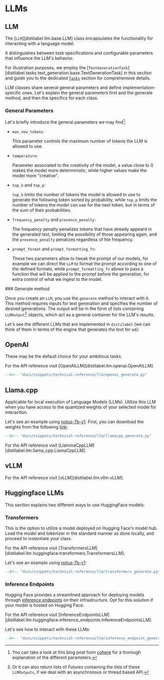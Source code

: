 # LLMs

## LLM

The [`LLM`][distilabel.llm.base.LLM] class encapsulates the functionality for interacting with a language model.

It distinguishes between *task* specifications and configurable parameters that influence the LLM's behavior.

For illustration purposes, we employ the [`TextGenerationTask`][distilabel.tasks.text_generation.base.TextGenerationTask] in this section and guide you to the dedicated [`Tasks`](../technical-reference/tasks.md) section for comprehensive details.

LLM classes share several general parameters and define implementation-specific ones. Let's explain the general parameters first and the generate method, and then the specifics for each class.

### General Parameters

Let's briefly introduce the general parameters we may find[^1]:

[^1]:
    You can take a look at this blog post from [cohere](https://txt.cohere.com/llm-parameters-best-outputs-language-ai/) for a thorough explanation of the different parameters.

- `max_new_tokens`:

    This parameter controls the maximum number of tokens the LLM is allowed to use.

- `temperature`: 

    Parameter associated to the creativity of the model, a value close to 0 makes the model more deterministic, while higher values make the model more "creative".

- `top_k` and `top_p`:

    `top_k` limits the number of tokens the model is allowed to use to generate the following token sorted by probability, while `top_p` limits the number of tokens the model can use for the next token, but in terms of the sum of their probabilities.

- `frequency_penalty` and `presence_penalty`:

    The frequency penalty penalizes tokens that have already appeard in the generated text, limiting the possibility of those appearing again, and the `presence_penalty` penalizes regardless of hte frequency.

- `prompt_format` and `prompt_formatting_fn`:

    These two parameters allow to tweak the prompt of our models, for example we can direct the `LLM` to format the prompt according to one of the defined formats, while `prompt_formatting_fn` allows to pass a function that will be applied to the prompt before the generation, for extra control of what we ingest to the model.

### Generate method

Once you create an `LLM`, you use the `generate` method to interact with it. This method requires inputs for text generation and specifies the number of desired generations. The output will be in the form of lists containing `LLMOutput`[^2] objects, which act as a general container for the LLM's results.

[^2]:
    Or it can also return lists of *Futures* containing the lists of these `LLMOutputs`, if we deal with an asynchronous or thread based API.

Let's see the different LLMs that are implemented in `distilabel` (we can think of them in terms of the engine that generates the text for us):

## OpenAI

These may be the default choice for your ambitious tasks.

For the API reference visit [OpenAILLM][distilabel.llm.openai.OpenAILLM].

```python
--8<-- "docs/snippets/technical-reference/llm/openai_generate.py"
```

## Llama.cpp

Applicable for local execution of Language Models (LLMs). Utilize this LLM when you have access to the quantized weights of your selected model for interaction.

Let's see an example using [notus-7b-v1](https://huggingface.co/argilla/notus-7b-v1). First, you can download the weights from the following [link](https://huggingface.co/TheBloke/notus-7B-v1-GGUF):

```python
--8<-- "docs/snippets/technical-reference/llm/llamacpp_generate.py"
```

For the API reference visit [LlammaCppLLM][distilabel.llm.llama_cpp.LlamaCppLLM].

## vLLM

For the API reference visit [vLLM][distilabel.llm.vllm.vLLM].

## Huggingface LLMs

This section explains two different ways to use HuggingFace models:

### Transformers

This is the option to utilize a model deployed on Hugging Face's model hub. Load the model and tokenizer in the standard manner as done locally, and proceed to instantiate your class.

For the API reference visit [TransformersLLM][distilabel.llm.huggingface.transformers.TransformersLLM].

Let's see an example using [notus-7b-v1](https://huggingface.co/argilla/notus-7b-v1):

```python
--8<-- "docs/snippets/technical-reference/llm/transformers_generate.py"
```

### Inference Endpoints

Hugging Face provides a streamlined approach for deploying models through [inference endpoints](https://huggingface.co/inference-endpoints) on their infrastructure. Opt for this solution if your model is hosted on Hugging Face.

For the API reference visit [InferenceEndpointsLLM][distilabel.llm.huggingface.inference_endpoints.InferenceEndpointsLLM].

Let's see how to interact with these LLMs:

```python
--8<-- "docs/snippets/technical-reference/llm/inference_endpoint_generate.py"
```
